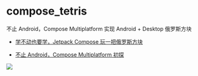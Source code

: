 # compose_tetris

不止 Android，Compose Multiplatform 实现 Android + Desktop 俄罗斯方块

- [学不动也要学，Jetpack Compose 玩一把俄罗斯方块](https://juejin.cn/post/6974585048762679310)

- [不止 Android，Compose Multiplatform 初探](https://juejin.cn/post/7062533562460799013)

![](https://github.com/leavesCZY/compose_tetris/assets/30774063/40d52c56-675a-427c-8b64-244d21306455)